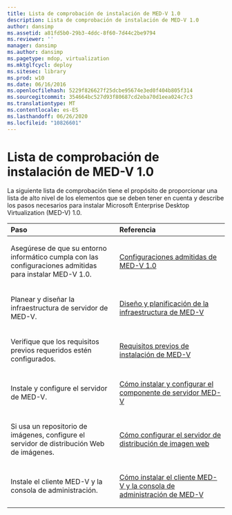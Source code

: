 ```yaml
---
title: Lista de comprobación de instalación de MED-V 1.0
description: Lista de comprobación de instalación de MED-V 1.0
author: dansimp
ms.assetid: a81fd5b0-29b3-4ddc-8f60-7d44c2be9794
ms.reviewer: ''
manager: dansimp
ms.author: dansimp
ms.pagetype: mdop, virtualization
ms.mktglfcycl: deploy
ms.sitesec: library
ms.prod: w10
ms.date: 06/16/2016
ms.openlocfilehash: 5229f826627f25dcbe95674e3ed0f404b805f314
ms.sourcegitcommit: 354664bc527d93f80687cd2eba70d1eea024c7c3
ms.translationtype: MT
ms.contentlocale: es-ES
ms.lasthandoff: 06/26/2020
ms.locfileid: "10826601"
---
```

# Lista de comprobación de instalación de MED-V 1.0


La siguiente lista de comprobación tiene el propósito de proporcionar una lista de alto nivel de los elementos que se deben tener en cuenta y describe los pasos necesarios para instalar Microsoft Enterprise Desktop Virtualization (MED-V) 1.0.

<table>
<colgroup>
<col width="50%" />
<col width="50%" />
</colgroup>
<thead>
<tr class="header">
<th align="left">Paso</th>
<th align="left">Referencia</th>
</tr>
</thead>
<tbody>
<tr class="odd">
<td align="left"><p>Asegúrese de que su entorno informático cumpla con las configuraciones admitidas para instalar MED-V 1.0.</p></td>
<td align="left"><p><a href="med-v-10-supported-configurationsmedv-10.md" data-raw-source="[MED-V 1.0 Supported Configurations](med-v-10-supported-configurationsmedv-10.md)">Configuraciones admitidas de MED-V 1.0</a></p></td>
</tr>
<tr class="even">
<td align="left"><p>Planear y diseñar la infraestructura de servidor de MED-V.</p></td>
<td align="left"><p><a href="med-v-infrastructure-planning-and-design.md" data-raw-source="[MED-V Infrastructure Planning and Design](med-v-infrastructure-planning-and-design.md)">Diseño y planificación de la infraestructura de MED-V</a></p></td>
</tr>
<tr class="odd">
<td align="left"><p>Verifique que los requisitos previos requeridos estén configurados.</p></td>
<td align="left"><p><a href="med-v-installation-prerequisites.md" data-raw-source="[MED-V Installation Prerequisites](med-v-installation-prerequisites.md)">Requisitos previos de instalación de MED-V</a></p></td>
</tr>
<tr class="even">
<td align="left"><p>Instale y configure el servidor de MED-V.</p></td>
<td align="left"><p><a href="how-to-install-and-configure-the-med-v-server-component.md" data-raw-source="[How to Install and Configure the MED-V Server Component](how-to-install-and-configure-the-med-v-server-component.md)">Cómo instalar y configurar el componente de servidor MED-V</a></p></td>
</tr>
<tr class="odd">
<td align="left"><p>Si usa un repositorio de imágenes, configure el servidor de distribución Web de imágenes.</p></td>
<td align="left"><p><a href="how-to-configure-the-image-web-distribution-server.md" data-raw-source="[How to Configure the Image Web Distribution Server](how-to-configure-the-image-web-distribution-server.md)">Cómo configurar el servidor de distribución de imagen web</a></p></td>
</tr>
<tr class="even">
<td align="left"><p>Instale el cliente MED-V y la consola de administración.</p></td>
<td align="left"><p><a href="how-to-install-med-v-client-and-med-v-management-console.md" data-raw-source="[How to Install MED-V Client and MED-V Management Console](how-to-install-med-v-client-and-med-v-management-console.md)">Cómo instalar el cliente MED-V y la consola de administración de MED-V</a></p></td>
</tr>
</tbody>
</table>

 

 

 





